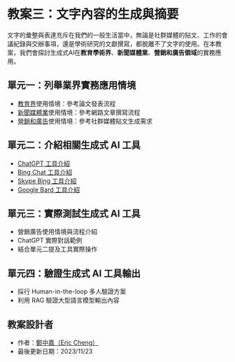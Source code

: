 # 教案三：文字內容的生成與摘要
文字的彙整與表達充斥在我們的一般生活當中，無論是社群媒體的貼文、工作的會議紀錄與交辦事項，還是學術研究的文獻撰寫，都脫離不了文字的使用。在本教案，我們會探討生成式AI在**教育學術界**、**新聞媒體業**、**營銷和廣告領域**的實務應用。

## 單元一：列舉業界實務應用情境
* [教育界](https://zh.wikipedia.org/zh-tw/%E6%95%99%E8%82%B2)使用情境：參考論文發表流程
* [新聞媒體業](https://zh.wikipedia.org/zh-tw/%E6%96%B0%E8%81%9E%E5%AA%92%E9%AB%94)使用情境：參考網路文章撰寫流程
* [營銷和廣告](https://zh.wikipedia.org/zh-tw/%E5%BB%A3%E5%91%8A)使用情境：參考社群媒體貼文生成需求

## 單元二：介紹相關生成式 AI 工具
* [ChatGPT 工具介紹](https://chat.openai.com/)
* [Bing Chat 工具介紹](https://www.microsoft.com/en-us/edge/features/bing-chat?form=MT00D8)
* [Skype Bing 工具介紹](https://www.skype.com/en/blogs/2023-02-bing-bot-in-skype/)
* [Google Bard 工具介紹](https://bard.google.com/chat?hl=zh-TW)

## 單元三：實際測試生成式 AI 工具
* 營銷廣告使用情境與流程介紹
* ChatGPT 實際對話範例
* 結合單元二提及工具實際操作

## 單元四：驗證生成式 AI 工具輸出
* 採行 Human-in-the-loop 多人驗證方案
* 利用 RAG 驗證大型語言模型輸出內容

## 教案設計者
 - 作者：[鄭中嘉（Eric Cheng）](https://www.linkedin.com/in/eric-cheng-ai-free-team/)
 - 最後更新日期：2023/11/23